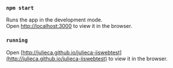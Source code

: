 ### `npm start`

Runs the app in the development mode.<br />
Open [http://localhost:3000](http://localhost:3000) to view it in the browser.

### `running`
Open [http://julieca.github.io/julieca-iiswebtest](http://julieca.github.io/julieca-iiswebtest) to view it in the browser.
